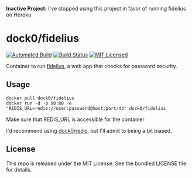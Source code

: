 **Inactive Project:** I've stopped using this project in favor of running fidelius on Heroku

dock0/fidelius
=======

[![Automated Build](http://img.shields.io/badge/automated-build-green.svg)](https://hub.docker.com/r/dock0/fidelius/)
[![Build Status](https://img.shields.io/circleci/project/dock0/fidelius.svg)](https://circleci.com/gh/dock0/fidelius)
[![MIT Licensed](http://img.shields.io/badge/license-MIT-green.svg)](https://tldrlegal.com/license/mit-license)

Container to run [fidelius](https://github.com/akerl/fidelius), a web app that checks for password security.

## Usage

```
docker pull dock0/fidelius
docker run -d -p 80:80 -e "REDIS_URL=redis://user:password@host:port/db" dock0/fidelius
```

Make sure that REDIS_URL is accessible for the container

I'd recommend using [dock0/redis](https://github.com/dock0/redis), but I'll admit to being a bit biased.

## License

This repo is released under the MIT License. See the bundled LICENSE file for details.

